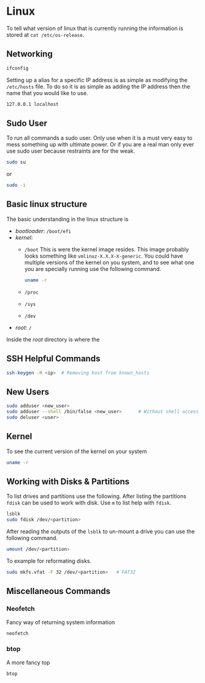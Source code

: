 
# Linux

To tell what version of linux that is currently running the information is stored at `cat /etc/os-release`.

## Networking

```bash
ifconfig
```

Setting up a alias for a specific IP address is as simple as modifying the `/etc/hosts` file. To do so it is as simple as adding the IP address then the name that you would like to use. 

``` bash
127.0.0.1 localhost
```


## Sudo User

To run all commands a sudo user. Only use when it is a must very easy to mess something up with ultimate power. Or if you are a real man only ever use sudo user because restraints are for the weak.

``` bash
sudo su
```
or 
``` bash
sudo -i
```

## Basic linux structure

The basic understanding in the linux structure is 

- *bootloader*: `/boot/efi`
- *kernel*:
    - `/boot`
        This is were the kernel image resides. This image probably looks something like `vmlinuz-X.X.X-X-generic`. You could have multiple versions of the kernel on you system, and to see what one you are specially running use the following command.

        ``` bash
        uname -r
        ```
    - `/proc`
    - `/sys`
    - `/dev`
- *root*: `/`

Inside the *root* directory is where the 


## SSH Helpful Commands

``` bash
ssh-keygen -R <ip>  # Removing host from known_hosts
```

## New Users

``` bash
sudo adduser <new_user>
sudo adduser --shell /bin/false <new_user>      # Without shell access 
sudo deluser <user>
```

## Kernel

To see the current version of the kernel on your system 

``` bash
uname -r
```

## Working with Disks & Partitions

To list drives and partitions use the following. After listing the partitions `fdisk` can be used to work with disk. Use `m` to list help with `fdisk`.

``` bash
lsblk
sudo fdisk /dev/<partition>
```

After reading the outputs of the `lsblk` to un-mount a drive you can use the following command.

``` bash
umount /dev/<partition>
```

To example for reformating disks.

``` bash
sudo mkfs.vfat -F 32 /dev/<partition>   # FAT32
```


## Miscellaneous Commands

### Neofetch

Fancy way of returning system information

``` bash
neofetch
```

### btop

A more fancy top

``` bash
btop
```
